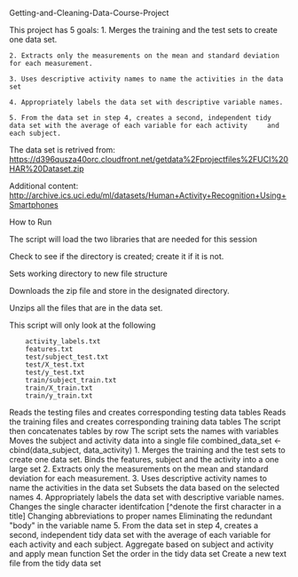 Getting-and-Cleaning-Data-Course-Project

This project has 5 goals:
    1. Merges the training and the test sets to create one data set.
    
    2. Extracts only the measurements on the mean and standard deviation for each measurement.
    
    3. Uses descriptive activity names to name the activities in the data set
    
    4. Appropriately labels the data set with descriptive variable names.
    
    5. From the data set in step 4, creates a second, independent tidy data set with the average of each variable for each activity     and each subject.
    
The data set is retrived from:
https://d396qusza40orc.cloudfront.net/getdata%2Fprojectfiles%2FUCI%20HAR%20Dataset.zip

Additional content:
http://archive.ics.uci.edu/ml/datasets/Human+Activity+Recognition+Using+Smartphones


How to Run

The script will load the two libraries that are needed for this session

Check to see if the directory is created; create it if it is not.

Sets working directory to new file structure

Downloads the zip file and store in the designated directory.

Unzips all the files that are in the data set.

This script will only look at the following 

        activity_labels.txt
        features.txt
        test/subject_test.txt
        test/X_test.txt
        test/y_test.txt
        train/subject_train.txt
        train/X_train.txt
        train/y_train.txt

Reads the testing files and creates corresponding testing data tables
Reads the training files and creates corresponding training data tables
The script then concatenates tables by row
The script sets the names with variables
Moves the subject and activity data into a single file
combined_data_set <- cbind(data_subject, data_activity)
	1. Merges the training and the test sets to create one data set.
    	Binds the features, subject and the activity into a one large set
    2.  Extracts only the measurements on the mean and standard deviation for each measurement.
	3. Uses descriptive activity names to name the activities in the data set
		Subsets the data based on the selected names
	4. Appropriately labels the data set with descriptive variable names.
		Changes the single character identifcation [^denote the first character in a title]
		Changing abbreviations to proper names
		Eliminating the redundant "body" in the variable name
 	5. From the data set in step 4, creates a second, independent tidy data set with the average of each variable for  
    	each activity and each subject.
		Aggregate based on subject and activity and apply mean function
		Set the order in the tidy data set
		Create a new text file from the tidy data set
